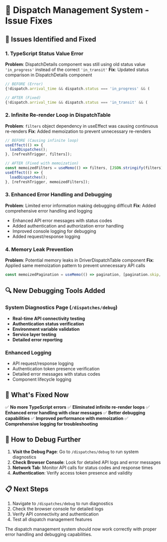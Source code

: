 # 🔧 Dispatch Management System - Issue Fixes

## 🎯 **Issues Identified and Fixed**

### **1. TypeScript Status Value Error**
**Problem**: DispatchDetails component was still using old status value `'in_progress'` instead of the correct `'in_transit'`
**Fix**: Updated status comparison in DispatchDetails component
```typescript
// BEFORE (Error)
{!dispatch.arrival_time && dispatch.status === 'in_progress' && (

// AFTER (Fixed)
{!dispatch.arrival_time && dispatch.status === 'in_transit' && (
```

### **2. Infinite Re-render Loop in DispatchTable**
**Problem**: `filters` object dependency in useEffect was causing continuous re-renders
**Fix**: Added memoization to prevent unnecessary re-renders
```typescript
// BEFORE (Causing infinite loop)
useEffect(() => {
  loadDispatches();
}, [refreshTrigger, filters]);

// AFTER (Fixed with memoization)
const memoizedFilters = useMemo(() => filters, [JSON.stringify(filters)]);
useEffect(() => {
  loadDispatches();
}, [refreshTrigger, memoizedFilters]);
```

### **3. Enhanced Error Handling and Debugging**
**Problem**: Limited error information making debugging difficult
**Fix**: Added comprehensive error handling and logging
- Enhanced API error messages with status codes
- Added authentication and authorization error handling
- Improved console logging for debugging
- Added request/response logging

### **4. Memory Leak Prevention**
**Problem**: Potential memory leaks in DriverDispatchTable component
**Fix**: Applied same memoization pattern to prevent unnecessary API calls
```typescript
const memoizedPagination = useMemo(() => pagination, [pagination.skip, pagination.limit]);
```

## 🔍 **New Debugging Tools Added**

### **System Diagnostics Page** (`/dispatches/debug`)
- **Real-time API connectivity testing**
- **Authentication status verification**
- **Environment variable validation**
- **Service layer testing**
- **Detailed error reporting**

### **Enhanced Logging**
- API request/response logging
- Authentication token presence verification
- Detailed error messages with status codes
- Component lifecycle logging

## 🚀 **What's Fixed Now**

✅ **No more TypeScript errors**
✅ **Eliminated infinite re-render loops**
✅ **Enhanced error handling with clear messages**
✅ **Better debugging capabilities**
✅ **Improved performance with memoization**
✅ **Comprehensive logging for troubleshooting**

## 🧪 **How to Debug Further**

1. **Visit the Debug Page**: Go to `/dispatches/debug` to run system diagnostics
2. **Check Browser Console**: Look for detailed API logs and error messages
3. **Network Tab**: Monitor API calls for status codes and response times
4. **Authentication**: Verify access token presence and validity

## 📋 **Next Steps**

1. Navigate to `/dispatches/debug` to run diagnostics
2. Check the browser console for detailed logs
3. Verify API connectivity and authentication
4. Test all dispatch management features

The dispatch management system should now work correctly with proper error handling and debugging capabilities.